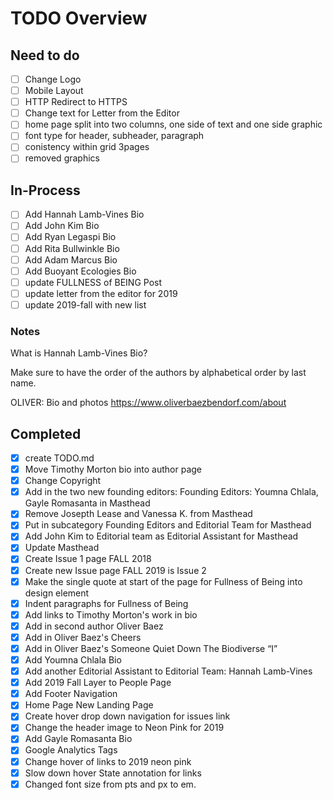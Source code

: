 # TODO Overview

## Need to do

- [ ] Change Logo
- [ ] Mobile Layout
- [ ] HTTP Redirect to HTTPS
- [ ] Change text for Letter from the Editor
- [ ] home page split into two columns, one side of text and one side graphic
- [ ] font type for header, subheader, paragraph
- [ ] conistency within grid 3pages
- [ ] removed graphics

## In-Process

- [ ] Add Hannah Lamb-Vines Bio
- [ ] Add John Kim Bio
- [ ] Add Ryan Legaspi Bio
- [ ] Add Rita Bullwinkle Bio
- [ ] Add Adam Marcus Bio
- [ ] Add Buoyant Ecologies Bio
- [ ] update FULLNESS of BEING Post
- [ ] update letter from the editor for 2019
- [ ] update 2019-fall with new list

### Notes

What is Hannah Lamb-Vines Bio?

Make sure to have the order of the authors by alphabetical order by last name.

OLIVER: Bio and photos
https://www.oliverbaezbendorf.com/about

## Completed

- [x] create TODO.md
- [x] Move Timothy Morton bio into author page
- [x] Change Copyright
- [x] Add in the two new founding editors: Founding Editors: Youmna Chlala, Gayle Romasanta in Masthead
- [x] Remove Josepth Lease and Vanessa K. from Masthead
- [x] Put in subcategory Founding Editors and Editorial Team for Masthead
- [x] Add John Kim to Editorial team as Editorial Assistant for Masthead
- [x] Update Masthead
- [x] Create Issue 1 page FALL 2018
- [x] Create new Issue page FALL 2019 is Issue 2
- [x] Make the single quote at start of the page for Fullness of Being into design element
- [x] Indent paragraphs for Fullness of Being
- [x] Add links to Timothy Morton's work in bio
- [x] Add in second author Oliver Baez
- [x] Add in Oliver Baez's Cheers
- [x] Add in Oliver Baez's Someone Quiet Down The Biodiverse “I”
- [x] Add Youmna Chlala Bio
- [x] Add another Editorial Assistant to Editorial Team: Hannah Lamb-Vines
- [x] Add 2019 Fall Layer to People Page
- [x] Add Footer Navigation
- [x] Home Page New Landing Page
- [x] Create hover drop down navigation for issues link
- [x] Change the header image to Neon Pink for 2019
- [x] Add Gayle Romasanta Bio
- [x] Google Analytics Tags
- [x] Change hover of links to 2019 neon pink
- [x] Slow down hover State annotation for links
- [x] Changed font size from pts and px to em.